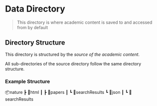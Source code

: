 # Data Directory

> This directory is where academic content is saved to and accessed from by default

## Directory Structure

This directory is structured by the *source of the academic content*.

All sub-directories of the source directory follow the same directory structure.

### Example Structure

📦nature
 ┣ 📂html
 ┃ ┣ 📂papers
 ┃ ┗ 📂searchResults
 ┗ 📂json
 ┃ ┗ 📂searchResults

